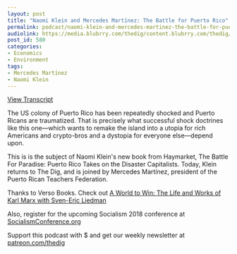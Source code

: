```yaml
---
layout: post
title: "Naomi Klein and Mercedes Martínez: The Battle for Puerto Rico"
permalink: podcast/naomi-klein-and-mercedes-martinez-the-battle-for-puerto-rico/
audiolink: https://media.blubrry.com/thedig/content.blubrry.com/thedig/The_Dig_-_EP_120_-_KleinMartinez.mp3
post_id: 580
categories: 
- Economics
- Environment
tags: 
- Mercedes Martínez
- Naomi Klein
---
```


[View Transcript](https://www.jacobinmag.com/2018/06/the-shock-doctrine-comes-to-puerto-rico)


The US colony of Puerto Rico has been repeatedly shocked and Puerto Ricans are traumatized. That is precisely what successful shock doctrines like this one—which wants to remake the island into a utopia for rich Americans and crypto-bros and a dystopia for everyone else—depend upon.

This is is the subject of Naomi Klein's new book from Haymarket, The Battle For Paradise: Puerto Rico Takes on the Disaster Capitalists. Today, Klein returns to The Dig, and is joined by Mercedes Martínez, president of the Puerto Rican Teachers Federation.

Thanks to Verso Books. Check out [A World to Win: The Life and Works of Karl Marx with Sven-Eric Liedman](https://www.versobooks.com/events/1785-a-world-to-win-the-life-and-works-of-karl-marx-with-sven-eric-liedman)

Also, register for the upcoming Socialism 2018 conference at [SocialismConference.org](https://www.SocialismConference.org)

Support this podcast with $ and get our weekly newsletter at [patreon.com/thedig](http://www.patreon.com/TheDig) 